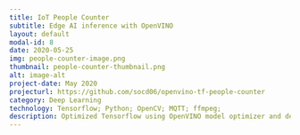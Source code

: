 ```yaml
---
title: IoT People Counter
subtitle: Edge AI inference with OpenVINO
layout: default
modal-id: 8
date: 2020-05-25
img: people-counter-image.png
thumbnail: people-counter-thumbnail.png
alt: image-alt
project-date: May 2020
projecturl: https://github.com/socd06/openvino-tf-people-counter
category: Deep Learning
technology: Tensorflow; Python; OpenCV; MQTT; ffmpeg;
description: Optimized Tensorflow using OpenVINO model optimizer and deployed an edge app with pub-sub communication, UI and video streaming.
---
```

